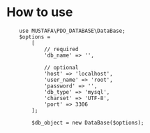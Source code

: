 # How to use 

        use MUSTAFA\PDO_DATABASE\DataBase;
        $options = 
            [
                // required
                'db_name' => '',
                
                // optional
                'host' => 'localhost',
                'user_name' => 'root',
                'password' => '',
                'db_type' => 'mysql',
                'charset' => 'UTF-8',
                'port' => 3306
            ];
            
            $db_object = new DataBase($options);
            
            
            



